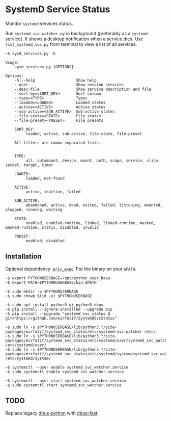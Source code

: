 # SystemD Service Status

Monitor `systemd` services status.

Run `systemd_svc_watcher.py` in background (preferably as a `systemd` service). It shows a desktop notification when a
service dies.
Use `list_systemd_svc.py` from terminal to view a list of all services.

```
~$ sysd_services.py -h

Usage:
	sysd_services.py [OPTIONS]

Options:
	-h|--help                  Show help
	--user                     Show session services
	--desc-file                Show service description and file
	--sort-by=<SORT_KEY>       Sort column
	--type=<TYPE>              Types
	--loaded=<LOADED>          Loaded states
	--active=<ACTIVE>          Active states
	--sub-active=<SUB_ACTIVE>  Sub-active states
	--file-state=<STATE>       File states
	--file-preset=<PRESET>     File presets

	SORT_KEY:
		 loaded, active, sub-active, file-state, file-preset

	All filters are comma-separated lists.


	TYPE:
		 all, automount, device, mount, path, scope, service, slice, socket, target, timer

	LOADED:
		 loaded, not-found

	ACTIVE:
		 active, inactive, failed

	SUB_ACTIVE:
		 abandoned, active, dead, exited, failed, listening, mounted, plugged, running, waiting

	STATE:
		 enabled, enabled-runtime, linked, linked-runtime, masked, masked-runtime, static, disabled, invalid

	PRESET:
		 enabled, disabled
```

## Installation

Optional dependency: [`priv_exec`](https://github.com/mirfatif/priv_exec). Put the binary on your `$PATH`.

```
~$ export PYTHONUSERBASE=/opt/python_user_base
~$ export PATH=$PYTHONUSERBASE/bin:$PATH

~$ sudo mkdir -p $PYTHONUSERBASE
~$ sudo chown $(id -u) $PYTHONUSERBASE

~$ sudo apt install python3-gi python3-dbus
~$ pip install --ignore-installed --upgrade pip
~$ pip install --upgrade "systemd_svc_status @ git+https://github.com/mirfatif/SystemdSvcStatus"

~$ sudo ln -s $PYTHONUSERBASE/lib/python3.*/site-packages/mirfatif/systemd_svc_status/etc/systemd-svc-watcher /etc/
~$ sudo ln -s $PYTHONUSERBASE/lib/python3.*/site-packages/mirfatif/systemd_svc_status/etc/systemd/user/systemd_svc_watcher.service /etc/systemd/user/
~$ sudo ln -s $PYTHONUSERBASE/lib/python3.*/site-packages/mirfatif/systemd_svc_status/etc/systemd/system/systemd_svc_watcher.service /etc/systemd/system/

~$ systemctl --user enable systemd_svc_watcher.service
~$ sudo systemctl enable systemd_svc_watcher.service

~$ systemctl --user start systemd_svc_watcher.service
~$ sudo systemctl start systemd_svc_watcher.service
```

## TODO

Replace legacy [dbus-python](https://dbus.freedesktop.org/doc/dbus-python/)
with [dbus-fast](https://github.com/bluetooth-devices/dbus-fast).
